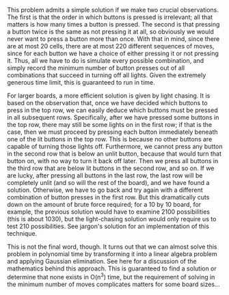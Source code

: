 This problem admits a simple solution if we make two crucial observations. The first is that the order in which buttons is pressed is 
irrelevant; all that matters is how many times a button is pressed. The second is that pressing a button twice is the same as not pressing 
it at all, so obviously we would never want to press a button more than once. With that in mind, since there are at most 20 cells, 
there are at most 220 different sequences of moves, since for each button we have a choice of either pressing it or not pressing it. 
Thus, all we have to do is simulate every possible combination, and simply record the minimum number of button presses out of all 
combinations that succeed in turning off all lights. Given the extremely generous time limit, this is guaranteed to run in time.

For larger boards, a more efficient solution is given by light chasing. It is based on the observation that, once we have decided which 
buttons to press in the top row, we can easily deduce which buttons must be pressed in all subsequent rows. Specifically, after we have 
pressed some buttons in the top row, there may still be some lights on in the first row; if that is the case, then we must proceed by 
pressing each button immediately beneath one of the lit buttons in the top row. This is because no other buttons are capable of turning 
those lights off. Furthermore, we cannot press any button in the second row that is below an unlit button, because that would turn that 
button on, with no way to turn it back off later. Then we press all buttons in the third row that are below lit buttons in the second row, 
and so on. If we are lucky, after pressing all buttons in the last row, the last row will be completely unlit (and so will the rest of the 
board), and we have found a solution. Otherwise, we have to go back and try again with a different combination of button presses in the 
first row. But this dramatically cuts down on the amount of brute force required; for a 10 by 10 board, for example, the previous solution 
would have to examine 2100 possibilities (this is about 1030), but the light-chasing solution would only require us to test 210 
possibilities. See jargon's solution for an implementation of this technique.

This is not the final word, though. It turns out that we can almost solve this problem in polynomial time by transforming it into a linear 
algebra problem and applying Gaussian elimination. See here for a discussion of the mathematics behind this approach. This is guaranteed 
to find a solution or determine that none exists in O(n<sup>3</sup>) time, but the requirement of solving in the minimum number of moves complicates 
matters for some board sizes...

